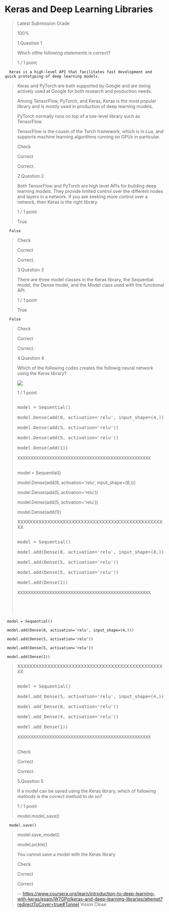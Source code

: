 # Keras and Deep Learning Libraries
> 
> Latest Submission Grade
> 
> 100%
> 
>  1.Question 1
> 
> Which ofthe following statements is correct?
> 
> 1 / 1 point 
> 

      Keras is a high-level API that facilitates fast development and quick prototyping of deep learning models. 
> 
>  Keras and PyTorch are both supported by Google and are being actively used at Google for both research and production needs. 
> 
>  Among TensorFlow, PyTorch, and Keras, Keras is the most popular library and is mostly used in production of deep learning models. 
> 
>  PyTorch normally runs on top of a low-level library such as TensorFlow. 
> 
>  TensorFlow is the cousin of the Torch framework, which is in Lua, and supports machine learning algorithms running on GPUs in particular. 
> 
> Check
> 
> Correct
> 
> Correct.
> 
>  2.Question 2
> 
> Both TensorFlow and PyTorch are high level APIs for building deep learning models. They provide limited control over the different nodes and layers in a network. If you are seeking more control over a network, then Keras is the right library.
> 
> 1 / 1 point 
> 
>  True 
> 

      False 
> 
> Check
> 
> Correct
> 
> Correct.
> 
>  3.Question 3
> 
> There are three model classes in the Keras library, the Sequential model, the Dense model, and the Model class used with the functional API.
> 
> 1 / 1 point 
> 
>  True 
> 

      False 
> 
> Check
> 
> Correct
> 
> Correct.
> 
>  4.Question 4
> 
> Which of the following codes creates the followig neural network using the Keras library?
> 
> ![](https://d3c33hcgiwev3.cloudfront.net/imageAssetProxy.v1/8fEfHr0IEem6HRJVmJRoIA_f103b76d1ee8e63b1b41040b3e475c2e_neural_network_final_exam_hidden_layers.png?expiry=1594944000000&hmac=SCIw-zTKAM_JQWbd1tb-I7ROJDGnqQnnWR95QoOcFi0)
> 
> 1 / 1 point 
> 
>  <pre contenteditable="false" data-language="python" style="opacity: 1;" tabindex="0">
> 
> model = Sequential()
> 
> model.Dense(add(8, activation='relu', input_shape=(4,)))
> 
> model.Dense(add(5, activation='relu'))
> 
> model.Dense(add(5, activation='relu'))
> 
> model.Dense(add(1))
> 
> XXXXXXXXXXXXXXXXXXXXXXXXXXXXXXXXXXXXXXXXXXXXXXXXXX
> 
> </pre> 
> 
> model = Sequential()
> 
> model.Dense(add(8, activation='relu', input_shape=(8,)))
> 
> model.Dense(add(5, activation='relu'))
> 
> model.Dense(add(5, activation='relu'))
> 
> model.Dense(add(1))
> 
> XXXXXXXXXXXXXXXXXXXXXXXXXXXXXXXXXXXXXXXXXXXXXXXXXX
> 
> </pre> 
> 
>  <pre contenteditable="false" data-language="python" style="opacity: 1;" tabindex="0">
> 
> model = Sequential()
> 
> model.add(Dense(8, activation='relu', input_shape=(8,)))
> 
> model.add(Dense(5, activation='relu'))
> 
> model.add(Dense(5, activation='relu'))
> 
> model.add(Dense(1))
> 
> XXXXXXXXXXXXXXXXXXXXXXXXXXXXXXXXXXXXXXXXXXXXXXXXXX
> 
> </pre> 
> 
>  <pre contenteditable="false" data-language="python" style="opacity: 1;" tabindex="0">
> 

     model = Sequential()
     
     model.add(Dense(8, activation='relu', input_shape=(4,)))
 
     model.add(Dense(5, activation='relu'))
 
     model.add(Dense(5, activation='relu'))
 
     model.add(Dense(1))
> 
> XXXXXXXXXXXXXXXXXXXXXXXXXXXXXXXXXXXXXXXXXXXXXXXXXX
> 
> </pre> 
> 
>  <pre contenteditable="false" data-language="python" style="opacity: 1;" tabindex="0">
>  
> model = Sequential()
> 
> model.add_Dense(5, activation='relu', input_shape=(4,)))
> 
> model.add_Dense(8, activation='relu'))
> 
> model.add_Dense(4, activation='relu'))
> 
> model.add_Dense(1))
> 
> XXXXXXXXXXXXXXXXXXXXXXXXXXXXXXXXXXXXXXXXXXXXXXXXXX
> 
> </pre> 
> 
> Check
> 
> Correct
> 
> Correct.
> 
>  5.Question 5
> 
> If a model can be saved using the Keras library, which of following methods is the correct method to do so?
> 
> 1 / 1 point 
> 
>  model.model_save() 
> 

      model.save() 
> 
>  model.save_model() 
> 
>  model.pickle() 
> 
>  You cannot save a model with the Keras library 
> 
> Check
> 
> Correct
> 
> Correct
>
> -- https://www.coursera.org/learn/introduction-to-deep-learning-with-keras/exam/W7GPq/keras-and-deep-learning-libraries/attempt?redirectToCover=true#Tunnel Vision Close
